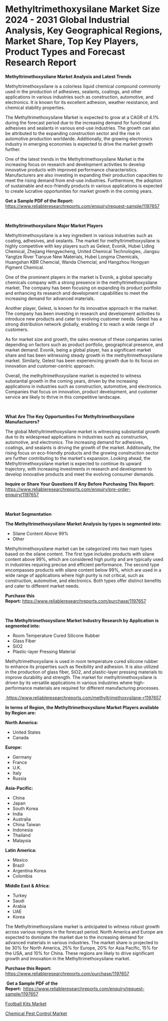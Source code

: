 <p><h1>Methyltrimethoxysilane Market Size 2024 - 2031 Global Industrial Analysis, Key Geographical Regions, Market Share, Top Key Players, Product Types and Forecast Research Report</h1></p><p><strong>Methyltrimethoxysilane Market Analysis and Latest Trends</strong></p>
<p><p>Methyltrimethoxysilane is a colorless liquid chemical compound commonly used in the production of adhesives, sealants, coatings, and other applications in various industries such as construction, automotive, and electronics. It is known for its excellent adhesion, weather resistance, and chemical stability properties.</p><p>The Methyltrimethoxysilane Market is expected to grow at a CAGR of 4.1% during the forecast period due to the increasing demand for functional adhesives and sealants in various end-use industries. The growth can also be attributed to the expanding construction sector and the rise in automotive production worldwide. Additionally, the growing electronics industry in emerging economies is expected to drive the market growth further.</p><p>One of the latest trends in the Methyltrimethoxysilane Market is the increasing focus on research and development activities to develop innovative products with improved performance characteristics. Manufacturers are also investing in expanding their production capacities to meet the rising demand from end-use industries. Furthermore, the adoption of sustainable and eco-friendly products in various applications is expected to create lucrative opportunities for market growth in the coming years.</p></p>
<p><strong>Get a Sample PDF of the Report:&nbsp;</strong> <a href="https://www.reliableresearchreports.com/enquiry/request-sample/1197657">https://www.reliableresearchreports.com/enquiry/request-sample/1197657</a></p>
<p>&nbsp;</p>
<p><strong>Methyltrimethoxysilane Major Market Players</strong></p>
<p><p>Methyltrimethoxysilane is a key ingredient in various industries such as coating, adhesives, and sealants. The market for methyltrimethoxysilane is highly competitive with key players such as Gelest, Evonik, Hubei Liding Chemical, Zhejiang Hengyecheng, United Chemical Technologies, Jiangsu Yangtze River Tianyue New Materials, Hubei Longma Chemicals, Huangshan KBR Chemcial, Wanda Chemcial, and Hangzhou Hongyan Pigment Chemical.</p><p>One of the prominent players in the market is Evonik, a global specialty chemicals company with a strong presence in the methyltrimethoxysilane market. The company has been focusing on expanding its product portfolio and enhancing its research and development capabilities to meet the increasing demand for advanced materials.</p><p>Another player, Gelest, is known for its innovative approach in the market. The company has been investing in research and development activities to introduce new products and cater to evolving customer needs. Gelest has a strong distribution network globally, enabling it to reach a wide range of customers.</p><p>As for market size and growth, the sales revenue of these companies varies depending on factors such as product portfolio, geographical presence, and market demand. Evonik, being a global player, has a significant market share and has been witnessing steady growth in the methyltrimethoxysilane market. Similarly, Gelest has been experiencing growth due to its focus on innovation and customer-centric approach.</p><p>Overall, the methyltrimethoxysilane market is expected to witness substantial growth in the coming years, driven by the increasing applications in industries such as construction, automotive, and electronics. Companies that focus on innovation, product development, and customer service are likely to thrive in this competitive landscape.</p></p>
<p>&nbsp;</p>
<p><strong>What Are The Key Opportunities For Methyltrimethoxysilane Manufacturers?</strong></p>
<p><p>The global Methyltrimethoxysilane market is witnessing substantial growth due to its widespread applications in industries such as construction, automotive, and electronics. The increasing demand for adhesives, coatings, and sealants is driving the growth of the market. Additionally, the rising focus on eco-friendly products and the growing construction sector are further contributing to the market's expansion. Looking ahead, the Methyltrimethoxysilane market is expected to continue its upward trajectory, with increasing investments in research and development to develop innovative products and meet the evolving consumer demands.</p></p>
<p><strong>Inquire or Share Your Questions If Any Before Purchasing This Report:</strong> <a href="https://www.reliableresearchreports.com/enquiry/pre-order-enquiry/1197657">https://www.reliableresearchreports.com/enquiry/pre-order-enquiry/1197657</a></p>
<p>&nbsp;</p>
<p><strong>Market Segmentation</strong></p>
<p><strong>The Methyltrimethoxysilane Market Analysis by types is segmented into:</strong></p>
<p><ul><li>Silane Content Above 99%</li><li>Other</li></ul></p>
<p><p>Methyltrimethoxysilane market can be categorized into two main types based on the silane content. The first type includes products with silane content above 99%, which are considered high purity and are typically used in industries requiring precise and efficient performance. The second type encompasses products with silane content below 99%, which are used in a wide range of applications where high purity is not critical, such as construction, automotive, and electronics. Both types offer distinct benefits and cater to different market needs.</p></p>
<p><strong>Purchase this Report:&nbsp;</strong><a href="https://www.reliableresearchreports.com/purchase/1197657">https://www.reliableresearchreports.com/purchase/1197657</a></p>
<p>&nbsp;</p>
<p><strong>The Methyltrimethoxysilane Market Industry Research by Application is segmented into:</strong></p>
<p><ul><li>Room Temperature Cured Silicone Rubber</li><li>Glass Fiber</li><li>SiO2</li><li>Plastic-layer Pressing Material</li></ul></p>
<p><p>Methyltrimethoxysilane is used in room temperature cured silicone rubber to enhance its properties such as flexibility and adhesion. It is also utilized in the production of glass fiber, SiO2, and plastic-layer pressing materials to improve durability and strength. The market for methyltrimethoxysilane is driven by its versatile applications in various industries where high-performance materials are required for different manufacturing processes.</p></p>
<p><a href="https://www.reliableresearchreports.com/methyltrimethoxysilane-r1197657">&nbsp;https://www.reliableresearchreports.com/methyltrimethoxysilane-r1197657</a></p>
<p><strong>In terms of Region, the Methyltrimethoxysilane Market Players available by Region are:</strong></p>
<p>
    <p> <strong> North America: </strong>
        <ul>
            <li>United States</li>
            <li>Canada</li>
        </ul>
        </p> 
    <p> <strong> Europe: </strong>
        <ul>
            <li>Germany</li>
            <li>France</li>
            <li>U.K.</li>
            <li>Italy</li>
            <li>Russia</li>
        </ul>
        </p> 
    <p> <strong> Asia-Pacific: </strong>
        <ul>
            <li>China</li>
            <li>Japan</li>
            <li>South Korea</li>
            <li>India</li>
            <li>Australia</li>
            <li>China Taiwan</li>
            <li>Indonesia</li>
            <li>Thailand</li>
            <li>Malaysia</li>
        </ul>
        </p> 
    <p> <strong> Latin America: </strong>
        <ul>
            <li>Mexico</li>
            <li>Brazil</li>
            <li>Argentina Korea</li>
            <li>Colombia</li>
        </ul>
        </p> 
    <p> <strong> Middle East & Africa: </strong>
        <ul>
            <li>Turkey</li>
            <li>Saudi</li>
            <li>Arabia</li>
            <li>UAE</li>
            <li>Korea</li>
        </ul>
    </p>
    </p>
<p><p>The Methyltrimethoxysilane market is anticipated to witness robust growth across various regions in the forecast period. North America and Europe are expected to dominate the market due to the increasing demand for advanced materials in various industries. The market share is projected to be 30% for North America, 25% for Europe, 20% for Asia Pacific, 15% for the USA, and 10% for China. These regions are likely to drive significant growth and innovation in the Methyltrimethoxysilane market.</p></p>
<p><strong>Purchase this Report: </strong><a href="https://www.reliableresearchreports.com/purchase/1197657">https://www.reliableresearchreports.com/purchase/1197657</a></p>
<p>&nbsp;<strong>Get a Sample PDF of the Report:&nbsp;&nbsp;</strong><a href="https://www.reliableresearchreports.com/enquiry/request-sample/1197657">https://www.reliableresearchreports.com/enquiry/request-sample/1197657</a></p>
<p><strong></strong></p>
<p><p><a href="https://view.publitas.com/reportprime-1/analyzing-football-kits-market-dynamics-and-growth-drivers-and-forecasted-for-period-from-2024-to-2031/">Football Kits Market</a></p><p><a href="https://github.com/juniordelafrance/Market-Research-Report-List-3/blob/main/chemical-pest-control-market.md">Chemical Pest Control Market</a></p></p>